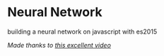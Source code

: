 # Neural Network

building a neural network on javascript with es2015





_Made thanks to [this excellent video](https://www.youtube.com/watch?v=KkwX7FkLfug)_
